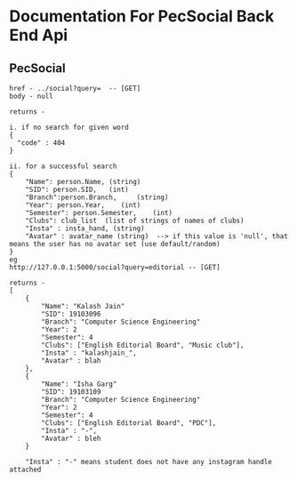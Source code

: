 # Documentation For PecSocial Back End Api

## PecSocial

    href - ../social?query=  -- [GET]
    body - null

    returns - 

    i. if no search for given word
    {
      "code" : 404
    }

    ii. for a successful search
    {
        "Name": person.Name, (string)
        "SID": person.SID,   (int)
        "Branch":person.Branch,     (string)
        "Year": person.Year,    (int)
        "Semester": person.Semester,    (int) 
        "Clubs": club_list  (list of strings of names of clubs)
        "Insta" : insta_hand, (string)
        "Avatar" : avatar_name (string)  --> if this value is 'null', that means the user has no avatar set (use default/random)
    }
    eg 
    http://127.0.0.1:5000/social?query=editorial -- [GET]

    returns - 
    [
        {
            "Name": "Kalash Jain"
            "SID": 19103096
            "Branch": "Computer Science Engineering"
            "Year": 2
            "Semester": 4
            "Clubs": ["English Editorial Board", "Music club"],
            "Insta" : "kalashjain_",
            "Avatar" : blah
        },
        {
            "Name": "Isha Garg"
            "SID": 19103109
            "Branch": "Computer Science Engineering"
            "Year": 2
            "Semester": 4
            "Clubs": ["English Editorial Board", "PDC"],
            "Insta" : "-",
            "Avatar" : bleh
        }

        "Insta" : "-" means student does not have any instagram handle attached
        
    